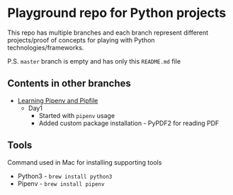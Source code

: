 # Playground repo for Python projects
This repo has multiple branches and each branch represent different projects/proof of concepts for playing with Python technologies/frameworks.

P.S. `master` branch is empty and has only this `README.md` file

## Contents in other branches
- [Learning Pipenv and Pipfile](https://github.com/TechPrimers/python-playground/tree/learn/pipenv-pipfile)
  - Day1 
    - Started with `pipenv` usage
    - Added custom package installation - PyPDF2 for reading PDF

## Tools
Command used in Mac for installing supporting tools
- Python3 - `brew install python3`
- Pipenv - `brew install pipenv`
